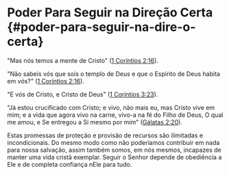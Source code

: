 # Poder Para Seguir na Direção Certa {#poder-para-seguir-na-dire-o-certa}

&quot;Mas nós temos a mente de Cristo&quot; ([1 Coríntios 2:16](http://bibliaonline.com.br/acf/1co/2/16)).

&quot;Não sabeis vós que sois o templo de Deus e que o Espírito de Deus habita em vós?&quot; ([1 Coríntios 2:16](http://bibliaonline.com.br/acf/1co/2/16)).

&quot;E vós de Cristo, e Cristo de Deus&quot; ([1 Coríntios 3:23](http://bibliaonline.com.br/acf/1co/3/23)).

&quot;Já estou crucificado com Cristo; e vivo, não mais eu, mas Cristo vive em mim; e a vida que agora vivo na carne, vivo-a na fé do Filho de Deus, O qual me amou, e Se entregou a Si mesmo por mim&quot; ([Gálatas 2:20](http://bibliaonline.com.br/acf/gl/2/20)).

Estas promessas de proteção e provisão de recursos são ilimitadas e incondicionais. Do mesmo modo como não poderíamos contribuir em nada para nossa salvação, assim também somos, em nós mesmos, incapazes de manter uma vida cristã exemplar. Seguir o Senhor depende de obediência a Ele e de completa confiança nEle para tudo.